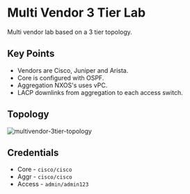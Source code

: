 # Multi Vendor 3 Tier Lab
Multi vendor lab based on a 3 tier topology.

## Key Points
* Vendors are Cisco, Juniper and Arista.
* Core is configured with OSPF.
* Aggregation NXOS's uses vPC.
* LACP downlinks from aggregation to each access switch.

## Topology
![multivendor-3tier-topology](https://github.com/rickdonato/networking-labs/blob/master/labs/multivendor-ospf-vpc-3-tier/multivendor-3tier-topology.png)

## Credentials
* Core - `cisco/cisco`
* Aggr - `cisco/cisco`
* Access - `admin/admin123`


